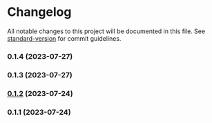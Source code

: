 # Changelog

All notable changes to this project will be documented in this file. See [standard-version](https://github.com/conventional-changelog/standard-version) for commit guidelines.

### 0.1.4 (2023-07-27)

### 0.1.3 (2023-07-27)

### [0.1.2](https://github.com/iErik/react-generics/compare/v0.1.1...v0.1.2) (2023-07-24)

### 0.1.1 (2023-07-24)
